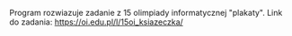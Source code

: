 Program rozwiazuje zadanie z 15 olimpiady informatycznej "plakaty".
Link do zadania:
https://oi.edu.pl/l/15oi_ksiazeczka/
